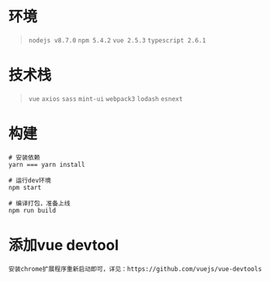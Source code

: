 # 环境

> `nodejs v8.7.0` `npm 5.4.2` `vue 2.5.3` `typescript 2.6.1`


# 技术栈
> `vue` `axios` `sass` `mint-ui` `webpack3` `lodash` `esnext`


# 构建
```
# 安装依赖
yarn === yarn install

# 运行dev环境
npm start

# 编译打包，准备上线
npm run build

```


# 添加vue devtool

```
安装chrome扩展程序重新启动即可，详见：https://github.com/vuejs/vue-devtools
```
